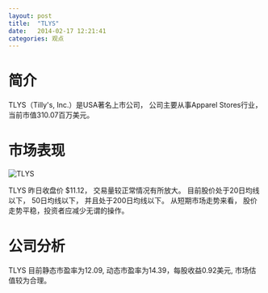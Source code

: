 ```yaml
---
layout: post
title:  "TLYS"
date:   2014-02-17 12:21:41
categories: 观点
---
```


# 简介
TLYS（Tilly's, Inc.）是USA著名上市公司，
公司主要从事Apparel Stores行业，当前市值310.07百万美元。

# 市场表现

![TLYS](http://finviz.com/chart.ashx?t=TLYS&ty=c&ta=1&p=d&s=l)

TLYS 昨日收盘价 $11.12，
交易量较正常情况有所放大。
目前股价处于20日均线以下，
50日均线以下，
并且处于200日均线以下。
从短期市场走势来看，
股价走势平稳，投资者应减少无谓的操作。

# 公司分析
TLYS 目前静态市盈率为12.09, 动态市盈率为14.39，每股收益0.92美元,
市场估值较为合理。
